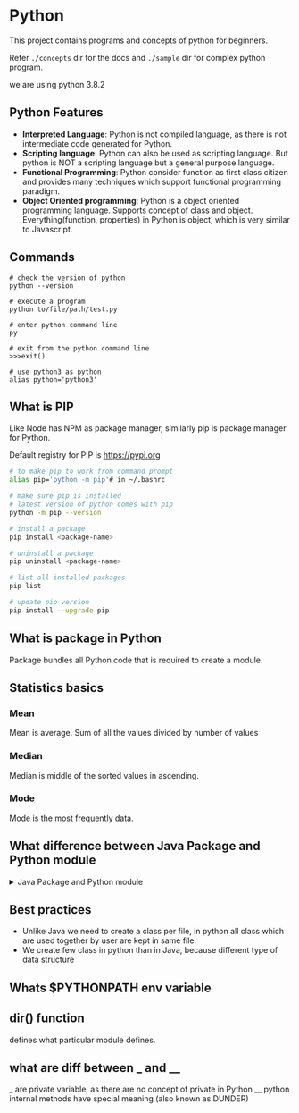 # Python

This project contains programs and concepts of python for beginners.

Refer `./concepts` dir for the docs and `./sample` dir for complex python program.

we are using python 3.8.2

## Python Features

- **Interpreted Language**: Python is not compiled language, as there is not intermediate code generated for Python.
- **Scripting language**: Python can also be used as scripting language. But python is NOT a scripting language but a general purpose language.
- **Functional Programming**: Python consider function as first class citizen and provides many techniques which support functional programming paradigm.
- **Object Oriented programming**: Python is a object oriented programming language. Supports concept of class and object. Everything(function, properties) in Python is object, which is very similar to Javascript.

## Commands

```shell script
# check the version of python
python --version

# execute a program
python to/file/path/test.py

# enter python command line
py

# exit from the python command line
>>>exit()

# use python3 as python
alias python='python3'
```

## What is PIP

Like Node has NPM as package manager, similarly pip is package manager for Python.

Default registry for PIP is https://pypi.org

```sh
# to make pip to work from command prompt
alias pip='python -m pip'# in ~/.bashrc

# make sure pip is installed
# latest version of python comes with pip
python -m pip --version

# install a package
pip install <package-name>

# uninstall a package
pip uninstall <package-name>

# list all installed packages
pip list

# update pip version
pip install --upgrade pip
```

## What is package in Python

Package bundles all Python code that is required to create a module.

## Statistics basics

### Mean

Mean is average. Sum of all the values divided by number of values

### Median

Median is middle of the sorted values in ascending.

### Mode

Mode is the most frequently data.

## What difference between Java Package and Python module

<details>

<summary>Java Package and Python module</summary>
can it be span across multiple files??
yes we dan do it

form algo.mod import test

__init__.py this file are executed when a module is imported.

use cases:

- empty __init__.py file are kept to make user understand that its a python module.
- what * includes in the module(files) __all__= []

__pycache__ are compiled files, just used in local to speed up execution, not to be versioned or ship in modules or binary.

</details>

## Best practices

- Unlike Java we need to create a class per file, in python all class which are used together by user are kept in same file.
- We create few class in python than in Java, because different type of data structure

## Whats $PYTHONPATH env variable

## dir() function

defines what particular module defines.

## what are diff between _ and __

_ are private variable, as there are no concept of private in Python
__  python internal methods have special meaning (also known as DUNDER)
